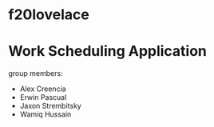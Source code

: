 # f20lovelace

# Work Scheduling Application
group members:
- Alex Creencia
- Erwin Pascual
- Jaxon Strembitsky
- Wamiq Hussain
